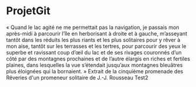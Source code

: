 # ProjetGit
« Quand le lac agité ne me permettait pas la navigation, je passais mon après-midi à parcourir l’île en herborisant à droite et à gauche, m’asseyant tantôt dans les réduits 
les plus riants et les plus solitaires pour y rêver à mon aise, tantôt sur les terrasses et les tertres, pour parcourir des yeux le superbe et ravissant coup d’œil du lac et
de ses rivages couronnés d’un côté par des montagnes prochaines et de l’autre élargis en riches et fertiles plaines, dans lesquelles la vue s’étendait jusqu’aux montagnes
bleuâtres plus éloignées qui la bornaient. »
Extrait de la cinquième promenade des Rêveries d'un promeneur solitaire de J.-J. Rousseau
Test2
